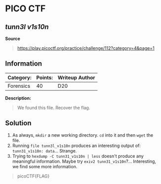 # __PICO CTF__ 
## _tunn3l v1s10n_

 __Source__

> https://play.picoctf.org/practice/challenge/112?category=4&page=1

## Information
**Category:** | **Points:** | **Writeup Author**
--- | --- | ---
Forensics | 40 | D20

**Description:** 

> We found this file. Recover the flag.

## Solution
1. As always, `mkdir` a new working directory. `cd` into it and then `wget` the file.
2. Running `file tunn3l_v1s10n` produces an interesting output of: `tunn31_v1s10n: data`... Strange.
3. Trying to `hexdump -C tunn31_v1s10n | less` doesn't produce any meaningful information. Maybe try `exiv2 tunn31_v1s10n`?... Interesting, we find some more information.

> picoCTF{FLAG}

